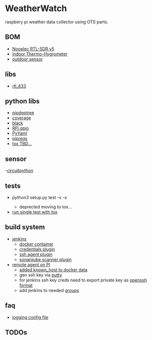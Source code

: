 # WeatherWatch
raspbery pi weather data collector using OTS parts.

## BOM
- [Nooelec RTL-SDR v5](https://www.nooelec.com/store/nesdr-smart-sdr.html?srsltid=AfmBOooo6Krrq7dvl4eQHVzfA-Yd0QMADqy0cH9XJ5qf-dx8T5dQAby2)
- [indoor Thermo-Hygrometer](https://www.sainlogic.com/english/additional-temperature-and-humidity-sensor-for-sainlogic-weather-station-ft0300.html)
- [outdoor sensor](https://www.sainlogic.com/english/transmitter-for-sainlogic-weather-station-ft0310-1.html)

## libs
- [rtl_433](https://github.com/merbanan/rtl_433)

## python libs
- [pipdeptree](https://pypi.org/project/pipdeptree/)
- [coverage](https://pypi.org/project/coverage/)
- [black](https://pypi.org/project/black/)
- [RPi.gpio](https://pypi.org/project/RPi.GPIO/)
- [PyYaml](https://pyyaml.org/)
- [pipreqs](https://github.com/bndr/pipreqs)
- [tox TBD...](https://tox.wiki/en/4.18.1/index.html)

## sensor
-[circuitpython](https://learn.adafruit.com/circuitpython-on-raspberrypi-linux/installing-circuitpython-on-raspberry-pi)


## tests
- python3 setup.py test -v  -s <fully qualified test class>
    - deprected moving to tox...
- [run single test with tox](https://stackoverflow.com/questions/35697353/how-to-run-only-one-test-in-tox)

## build system
- [jenkins](https://www.jenkins.io/)
    - [docker container](https://github.com/jenkinsci/docker/)
    - [credentials plugin](https://github.com/jenkinsci/credentials-plugin)
    - [ssh agent plugin](https://plugins.jenkins.io/ssh-agent/)
    - [sonarqube scanner plugin](https://docs.sonarqube.org/latest/analysis/scan/sonarscanner-for-jenkins/)
- [remote agent on PI](https://www.gdcorner.com/2019/12/27/JenkinsHomeLab-P2-LinuxAgents.html)
    - [added known_host to docker data](https://stackoverflow.com/questions/44441935/cant-connect-to-jenkins-slave-no-known-hosts-file-was-found-at-var-jenkins-hom)
    - gen ssh key via [putty](https://www.ssh.com/academy/ssh/putty/windows/puttygen)
    - for jenkins ssh key creds need to export private key as [openssh format](https://stackoverflow.com/questions/53636532/jenkins-what-is-the-correct-format-for-private-key-in-credentials) 
    - add jenkins to needed [groups](https://forums.raspberrypi.com/viewtopic.php?t=225274)

## faq
- [logging config file](https://gist.github.com/panamantis/5797dda98b1fa6fab2f739a7aacc5e9d)

## TODOs    
